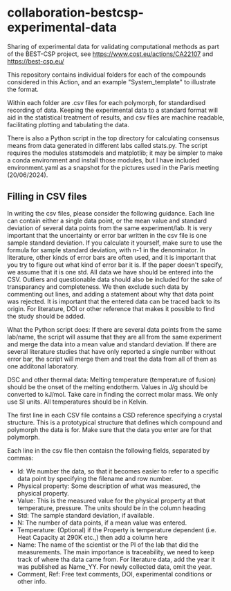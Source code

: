 # collaboration-bestcsp-experimental-data

Sharing of experimental data for validating computational methods as part of the BEST-CSP project,
see <https://www.cost.eu/actions/CA22107> and <https://best-csp.eu/>

This repository contains individual folders for each of the compounds considered in this Action,
and an example "System_template" to illustrate the format.

Within each folder are .csv files for each polymorph, for standardised recording of data.
Keeping the experimental data to a standard format will aid in the statistical treatment of results,
and csv files are machine readable, facilitating plotting and tabulating the data.

There is also a Python script in the top directory for calculating consensus means from data generated in different labs called stats.py.
The script requires the modules statsmodels and matplotlib; it may be simpler to make a conda environment and install those modules,
but I have included environment.yaml as a snapshot for the pictures used in the Paris meeting (20/06/2024).

## Filling in CSV files

In writing the csv files, please consider the following guidance.
Each line can contain either a single data point, or the mean value and standard deviation of several data points from the same experiment/lab.
It is very important that the uncertainty or error bar written in the csv file is one sample standard deviation.
If you calculate it yourself, make sure to use the formula for sample standard deviation, with n-1 in the denominator.
In literature, other kinds of error bars are often used, and it is important that you try to figure out what kind of error bar it is.
If the paper doesn't specify, we assume that it is one std.
All data we have should be entered into the CSV. Outliers and questionable data should also be included for the sake of transparancy and completeness.
We then exclude such data by commenting out lines, and adding a statement about why that data point was rejected.
It is important that the entered data can be traced back to its origin. For literature, DOI or other reference that makes it possible
to find the study should be added.

What the Python script does:
If there are several data points from the same lab/name, the script will assume that they
are all from the same experiment and merge the data into a mean value and standard deviation.
If there are several literature studies that have only reported a single number without error bar,
the script will merge them and treat the data from all of them as one additonal laboratory.

DSC and other thermal data:
Melting temperature (temperature of fusion) should be the onset of the melting endotherm.
Values in J/g should be converted to kJ/mol. Take care in finding the correct molar mass.
We only use SI units. All temperatures should be in Kelvin.  

The first line in each CSV file contains a CSD reference specifying a crystal structure.
This is a prototypical structure that defines which compound and polymorph the data is for.
Make sure that the data you enter are for that polymorph.

Each line in the csv file then contaisn the following fields, separated by commas:

- Id: We number the data, so that it becomes easier to refer to a specific data point by specifying the filename and row number.
- Physical property: Some description of what was measured, the physical property.
- Value: This is the measured value for the physical property at that temperature, pressure. The units should be in the column heading
- Std: The sample standard deviation, if available.
- N: The number of data points, if a mean value was entered.
- Temperature: (Optional) if the Property is temperature dependent (i.e. Heat Capacity at 290K etc.,) then add a column here
- Name: The name of the scientist or the PI of the lab that did the measurements. The main importance is traceability, we need to keep track of where tha data came from.
For literature data, add the year it was published as Name_YY. For newly collected data, omit the year.
- Comment, Ref: Free text comments, DOI, experimental conditions or other info.
